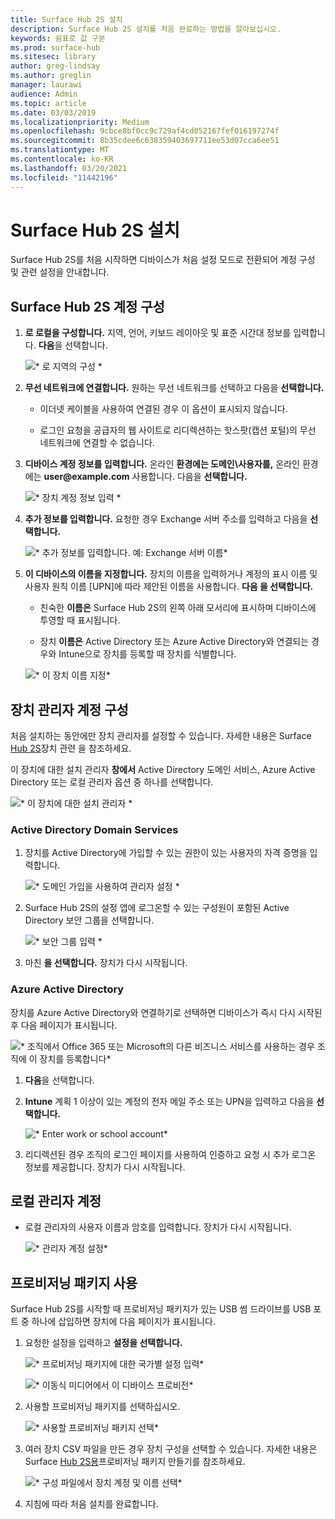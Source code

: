 ```yaml
---
title: Surface Hub 2S 설치
description: Surface Hub 2S 설치를 처음 완료하는 방법을 알아보십시오.
keywords: 쉼표로 값 구분
ms.prod: surface-hub
ms.sitesec: library
author: greg-lindsay
ms.author: greglin
manager: laurawi
audience: Admin
ms.topic: article
ms.date: 03/03/2019
ms.localizationpriority: Medium
ms.openlocfilehash: 9cbce8bf0cc9c729af4cd052167fef016197274f
ms.sourcegitcommit: 8b35cdee6c638359403697711ee53d07cca6ee51
ms.translationtype: MT
ms.contentlocale: ko-KR
ms.lasthandoff: 03/20/2021
ms.locfileid: "11442196"
---
```

# <a name="first-time-setup-for-surface-hub-2s"></a>Surface Hub 2S 설치

Surface Hub 2S를 처음 시작하면 디바이스가 처음 설정 모드로 전환되어 계정 구성 및 관련 설정을 안내합니다.

## <a name="configuring-surface-hub-2s-account"></a>Surface Hub 2S 계정 구성

1. **로 로컬을 구성합니다.** 지역, 언어, 키보드 레이아웃 및 표준 시간대 정보를 입력합니다. **다음**을 선택합니다.

   ![* 로 지역의 구성 *](images/sh2-run1.png)

1. **무선 네트워크에 연결합니다.** 원하는 무선 네트워크를 선택하고 다음을 **선택합니다.**

   - 이더넷 케이블을 사용하여 연결된 경우 이 옵션이 표시되지 않습니다.

   - 로그인 요청을 공급자의 웹 사이트로 리디렉션하는 핫스팟(캡션 포털)의 무선 네트워크에 연결할 수 없습니다.

3. **디바이스 계정 정보를 입력합니다.** 온라인 **환경에는 도메인\사용자를,** 온라인 환경에는 **user\@example.com** 사용합니다. 다음을 **선택합니다.**

   ![* 장치 계정 정보 입력 *](images/sh2-run2.png)

1. **추가 정보를 입력합니다.** 요청한 경우 Exchange 서버 주소를 입력하고 다음을 **선택합니다.**

   ![* 추가 정보를 입력합니다. 예: Exchange 서버 이름*](images/sh2-run3.png)

1. **이 디바이스의 이름을 지정합니다.** 장치의 이름을 입력하거나 계정의 표시 이름 및 사용자 원칙 이름 [UPN]에 따라 제안된 이름을 사용합니다. **다음 을 선택합니다.**

   - 친숙한 **이름은** Surface Hub 2S의 왼쪽 아래 모서리에 표시하며 디바이스에 투영할 때 표시됩니다.

   - 장치 **이름은** Active Directory 또는 Azure Active Directory와 연결되는 경우와 Intune으로 장치를 등록할 때 장치를 식별합니다.

   ![* 이 장치 이름 지정*](images/sh2-run4.png)
 

## <a name="configuring-device-admin-accounts"></a>장치 관리자 계정 구성

처음 설치하는 동안에만 장치 관리자를 설정할 수 있습니다. 자세한 내용은 Surface [Hub 2S](https://docs.microsoft.com/surface-hub/prepare-your-environment-for-surface-hub#device-affiliation)장치 관련 을 참조하세요.

이 장치에 대한 설치 관리자 **창에서** Active Directory 도메인 서비스, Azure Active Directory 또는 로컬 관리자 옵션 중 하나를 선택합니다.

![* 이 장치에 대한 설치 관리자 *](images/sh2-run5.png)

### <a name="active-directory-domain-services"></a>Active Directory Domain Services

1. 장치를 Active Directory에 가입할 수 있는 권한이 있는 사용자의 자격 증명을 입력합니다.

    ![* 도메인 가입을 사용하여 관리자 설정 *](images/sh2-run6.png)

2. Surface Hub 2S의 설정 앱에 로그온할 수 있는 구성원이 포함된 Active Directory 보안 그룹을 선택합니다.

   ![* 보안 그룹 입력 *](images/sh2-run7.png)

1. 마친 **을 선택합니다.** 장치가 다시 시작됩니다.

### <a name="azure-active-directory"></a>Azure Active Directory

장치를 Azure Active Directory와 연결하기로 선택하면 디바이스가 즉시 다시 시작된 후 다음 페이지가 표시됩니다.

![* 조직에서 Office 365 또는 Microsoft의 다른 비즈니스 서비스를 사용하는 경우 조직에 이 장치를 등록합니다*](images/sh2-run8.png)

1. **다음**을 선택합니다.

1. **Intune** 계획 1 이상이 있는 계정의 전자 메일 주소 또는 UPN을 입력하고 다음을 **선택합니다.**

   ![* Enter work or school account*](images/sh2-run9.png)

1. 리디렉션된 경우 조직의 로그인 페이지를 사용하여 인증하고 요청 시 추가 로그온 정보를 제공합니다. 장치가 다시 시작됩니다.

## <a name="local-administrator-account"></a>로컬 관리자 계정

- 로컬 관리자의 사용자 이름과 암호를 입력합니다. 장치가 다시 시작됩니다.

  ![* 관리자 계정 설정*](images/sh2-run10.png)
 
## <a name="using-provisioning-packages"></a>프로비저닝 패키지 사용

Surface Hub 2S를 시작할 때 프로비저닝 패키지가 있는 USB 썸 드라이브를 USB 포트 중 하나에 삽입하면 장치에 다음 페이지가 표시됩니다.

1. 요청한 설정을 입력하고 **설정을 선택합니다.**

   ![* 프로비저닝 패키지에 대한 국가별 설정 입력*](images/sh2-run11.png)

   ![* 이동식 미디어에서 이 디바이스 프로비전*](images/sh2-run12.png)

2. 사용할 프로비저닝 패키지를 선택하십시오.

   ![* 사용할 프로비저닝 패키지 선택*](images/sh2-run13.png)

3. 여러 장치 CSV 파일을 만든 경우 장치 구성을 선택할 수 있습니다. 자세한 내용은 Surface [Hub 2S용](https://docs.microsoft.com/surface-hub/surface-hub-2s-deploy#provisioning-multiple-devices-csv-file)프로비저닝 패키지 만들기를 참조하세요.

   ![* 구성 파일에서 장치 계정 및 이름 선택*](images/sh2-run14.png)

4. 지침에 따라 처음 설치를 완료합니다.

